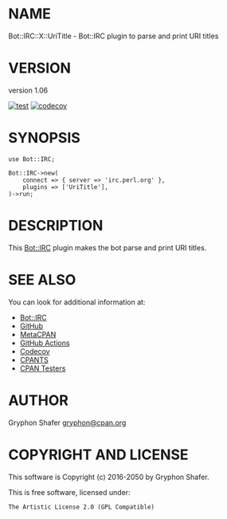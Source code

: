 # NAME

Bot::IRC::X::UriTitle - Bot::IRC plugin to parse and print URI titles

# VERSION

version 1.06

[![test](https://github.com/gryphonshafer/Bot-IRC-X-UriTitle/workflows/test/badge.svg)](https://github.com/gryphonshafer/Bot-IRC-X-UriTitle/actions?query=workflow%3Atest)
[![codecov](https://codecov.io/gh/gryphonshafer/Bot-IRC-X-UriTitle/graph/badge.svg)](https://codecov.io/gh/gryphonshafer/Bot-IRC-X-UriTitle)

# SYNOPSIS

    use Bot::IRC;

    Bot::IRC->new(
        connect => { server => 'irc.perl.org' },
        plugins => ['UriTitle'],
    )->run;

# DESCRIPTION

This [Bot::IRC](https://metacpan.org/pod/Bot%3A%3AIRC) plugin makes the bot parse and print URI titles.

# SEE ALSO

You can look for additional information at:

- [Bot::IRC](https://metacpan.org/pod/Bot%3A%3AIRC)
- [GitHub](https://github.com/gryphonshafer/Bot-IRC-X-UriTitle)
- [MetaCPAN](https://metacpan.org/pod/Bot::IRC::X::UriTitle)
- [GitHub Actions](https://github.com/gryphonshafer/Bot-IRC-X-UriTitle/actions)
- [Codecov](https://codecov.io/gh/gryphonshafer/Bot-IRC-X-UriTitle)
- [CPANTS](http://cpants.cpanauthors.org/dist/Bot-IRC-X-UriTitle)
- [CPAN Testers](http://www.cpantesters.org/distro/T/Bot-IRC-X-UriTitle.html)

# AUTHOR

Gryphon Shafer <gryphon@cpan.org>

# COPYRIGHT AND LICENSE

This software is Copyright (c) 2016-2050 by Gryphon Shafer.

This is free software, licensed under:

    The Artistic License 2.0 (GPL Compatible)

